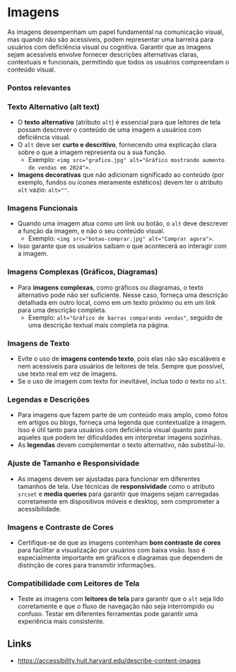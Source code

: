 # Imagens

As imagens desempenham um papel fundamental na comunicação visual, mas quando não são acessíveis, podem representar uma barreira para usuários com deficiência visual ou cognitiva. Garantir que as imagens sejam acessíveis envolve fornecer descrições alternativas claras, contextuais e funcionais, permitindo que todos os usuários compreendam o conteúdo visual. 

### Pontos relevantes

### **Texto Alternativo (alt text)**

- O **texto alternativo** (atributo `alt`) é essencial para que leitores de tela possam descrever o conteúdo de uma imagem a usuários com deficiência visual.
- O `alt` deve ser **curto e descritivo**, fornecendo uma explicação clara sobre o que a imagem representa ou a sua função.
    - Exemplo: `<img src="grafico.jpg" alt="Gráfico mostrando aumento de vendas em 2024">`.
- **Imagens decorativas** que não adicionam significado ao conteúdo (por exemplo, fundos ou ícones meramente estéticos) devem ter o atributo `alt` vazio: `alt=""`.

### **Imagens Funcionais**

- Quando uma imagem atua como um link ou botão, o `alt` deve descrever a função da imagem, e não o seu conteúdo visual.
    - Exemplo: `<img src="botao-comprar.jpg" alt="Comprar agora">`.
- Isso garante que os usuários saibam o que acontecerá ao interagir com a imagem.

### **Imagens Complexas (Gráficos, Diagramas)**

- Para **imagens complexas**, como gráficos ou diagramas, o texto alternativo pode não ser suficiente. Nesse caso, forneça uma descrição detalhada em outro local, como em um texto próximo ou em um link para uma descrição completa.
    - Exemplo: `alt="Gráfico de barras comparando vendas"`, seguido de uma descrição textual mais completa na página.

### **Imagens de Texto**

- Evite o uso de **imagens contendo texto**, pois elas não são escaláveis e nem acessíveis para usuários de leitores de tela. Sempre que possível, use texto real em vez de imagens.
- Se o uso de imagem com texto for inevitável, inclua todo o texto no `alt`.

### **Legendas e Descrições**

- Para imagens que fazem parte de um conteúdo mais amplo, como fotos em artigos ou blogs, forneça uma legenda que contextualize a imagem. Isso é útil tanto para usuários com deficiência visual quanto para aqueles que podem ter dificuldades em interpretar imagens sozinhas.
- As **legendas** devem complementar o texto alternativo, não substituí-lo.

### **Ajuste de Tamanho e Responsividade**

- As imagens devem ser ajustadas para funcionar em diferentes tamanhos de tela. Use técnicas de **responsividade** como o atributo `srcset` e **media queries** para garantir que imagens sejam carregadas corretamente em dispositivos móveis e desktop, sem comprometer a acessibilidade.

### **Imagens e Contraste de Cores**

- Certifique-se de que as imagens contenham **bom contraste de cores** para facilitar a visualização por usuários com baixa visão. Isso é especialmente importante em gráficos e diagramas que dependem de distinção de cores para transmitir informações.

### **Compatibilidade com Leitores de Tela**

- Teste as imagens com **leitores de tela** para garantir que o `alt` seja lido corretamente e que o fluxo de navegação não seja interrompido ou confuso. Testar em diferentes ferramentas pode garantir uma experiência mais consistente.

## **Links**
- https://accessibility.huit.harvard.edu/describe-content-images

